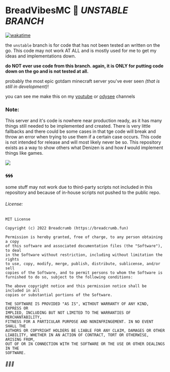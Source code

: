 # BreadVibesMC 🍞 ***UNSTABLE BRANCH***

[![wakatime](https://wakatime.com/badge/user/579d6e69-f91a-4a71-9119-b9f35cac7d1f/project/b8d3bc53-9e63-43ed-a149-4ba9deedadee.svg)](https://wakatime.com/badge/user/579d6e69-f91a-4a71-9119-b9f35cac7d1f/project/b8d3bc53-9e63-43ed-a149-4ba9deedadee)

the `unstable` branch is for code that has not been tested an written on the go. This code may not work AT ALL and is mostly used for me to get my ideas and implementations down.

**do NOT ever use code from this branch. again, it is ONLY for putting code down on the go and is not tested at all.**

probably the most epic gotdam minecraft server you've ever seen *(that is still in development)*!

you can see me make this on my [youtube](https://www.youtube.com/BreadcrumbMC?sub_confirmation=1) or [odysee](https://odysee.com/@Breadcrumb) channels

### Note:

This server and it's code is nowhere near production ready, as it has many things still needed to be implemented and created. There is very little fallbacks and there could be some cases in that tge code will break and throw an error when trying to use them if a certain case occurs. This code is not intended for release and will most likely never be so. This repository exists as a way to show others what Denizen is and how ***I*** would implement things like games.

![](https://camo.githubusercontent.com/ed26a15bb41f4cc6064ed9d557f3646d730835eba6291865796160f3dda80302/68747470733a2f2f6d656469612e646973636f72646170702e6e65742f6174746163686d656e74732f3538343733383731333833383431393936382f3932383035363033393832323231333138302f627265616476696265736d635f696e5f616c6c5f6974735f676c6f72795f6f6d672e706e673f77696474683d31313933266865696768743d363731)

### 🌀🌀🌀

some stuff may not work due to third-party scripts not included in this repository and because of in-house scripts not pushed to the public repo.

###### License:

```
MIT License

Copyright (c) 2022 Breadcrumb (https://breadcrumb.fun)

Permission is hereby granted, free of charge, to any person obtaining a copy
of this software and associated documentation files (the "Software"), to deal
in the Software without restriction, including without limitation the rights
to use, copy, modify, merge, publish, distribute, sublicense, and/or sell
copies of the Software, and to permit persons to whom the Software is
furnished to do so, subject to the following conditions:

The above copyright notice and this permission notice shall be included in all
copies or substantial portions of the Software.

THE SOFTWARE IS PROVIDED "AS IS", WITHOUT WARRANTY OF ANY KIND, EXPRESS OR
IMPLIED, INCLUDING BUT NOT LIMITED TO THE WARRANTIES OF MERCHANTABILITY,
FITNESS FOR A PARTICULAR PURPOSE AND NONINFRINGEMENT. IN NO EVENT SHALL THE
AUTHORS OR COPYRIGHT HOLDERS BE LIABLE FOR ANY CLAIM, DAMAGES OR OTHER
LIABILITY, WHETHER IN AN ACTION OF CONTRACT, TORT OR OTHERWISE, ARISING FROM,
OUT OF OR IN CONNECTION WITH THE SOFTWARE OR THE USE OR OTHER DEALINGS IN THE
SOFTWARE.
```

###### 🎏🎏🎏
